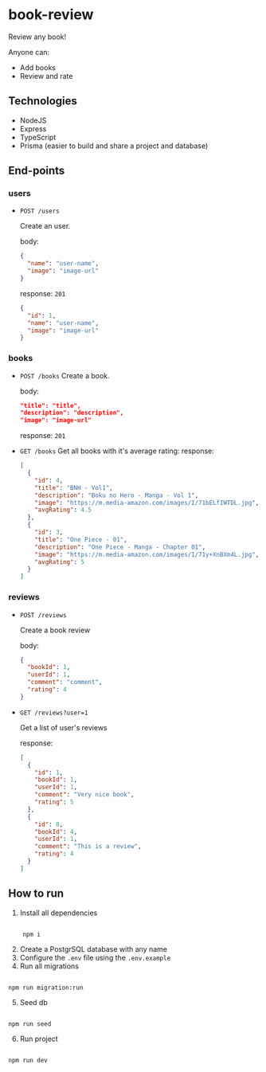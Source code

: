 # book-review

Review any book!

Anyone can:

- Add books
- Review and rate

## Technologies

- NodeJS
- Express
- TypeScript
- Prisma (easier to build and share a project and database)

## End-points

### users

- `POST /users`

  Create an user.

  body:

  ```json
  {
    "name": "user-name",
    "image": "image-url"
  }
  ```

  response:
  `201`

  ```json
  {
    "id": 1,
    "name": "user-name",
    "image": "image-url"
  }
  ```

### books

- `POST /books`
  Create a book.

  body:

  ```json
  "title": "title",
  "description": "description",
  "image": "image-url"
  ```

  response:
  `201`

- `GET /books`
  Get all books with it's average rating:
  response:

  ```json
  [
    {
      "id": 4,
      "title": "BNH - Vol1",
      "description": "Boku no Hero - Manga - Vol 1",
      "image": "https://m.media-amazon.com/images/I/71bELfIWTDL.jpg",
      "avgRating": 4.5
    },
    {
      "id": 3,
      "title": "One Piece - 01",
      "description": "One Piece - Manga - Chapter 01",
      "image": "https://m.media-amazon.com/images/I/71y+XnBXm4L.jpg",
      "avgRating": 5
    }
  ]
  ```

### reviews

- `POST /reviews`

  Create a book review

  body:

  ```json
  {
    "bookId": 1,
    "userId": 1,
    "comment": "comment",
    "rating": 4
  }
  ```

- `GET /reviews?user=1`

  Get a list of user's reviews

  response:

  ```json
  [
    {
      "id": 1,
      "bookId": 1,
      "userId": 1,
      "comment": "Very nice book",
      "rating": 5
    },
    {
      "id": 8,
      "bookId": 4,
      "userId": 1,
      "comment": "This is a review",
      "rating": 4
    }
  ]
  ```

## How to run

1. Install all dependencies

```

    npm i

```

2. Create a PostgrSQL database with any name
3. Configure the `.env` file using the `.env.example`
4. Run all migrations

```

npm run migration:run

```

5. Seed db

```

npm run seed

```

6. Run project

```

npm run dev

```

```

```
